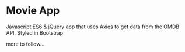 # Movie App

Javascript ES6 & jQuery app that uses [Axios](https://www.npmjs.com/package/axios) to get data from the OMDB API.
Styled in Bootstrap

more to follow...
